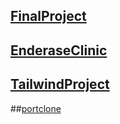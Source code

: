 ## [FinalProject](https://github.com/ElsabethKahsay/CV/tree/Final-project/)

## [EnderaseClinic](https://github.com/ElsabethKahsay/CV/tree/enderase-clinic/)

## [TailwindProject](https://github.com/ElsabethKahsay/CV/tree/tailwind/)

##[portclone](https://github.com/ElsabethKahsay/CV/tree/portfolio-clone/)

